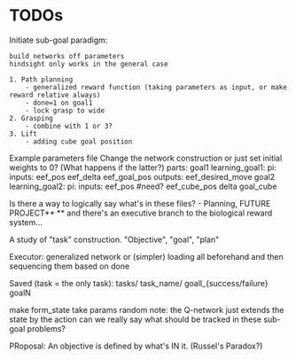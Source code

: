 # TODOs

Initiate sub-goal paradigm:

    build networks off parameters    
    hindsight only works in the general case
    
    1. Path planning
        - generalized reward function (taking parameters as input, or make reward relative always)
        - done=1 on goal1
        - lock grasp to wide
    2. Grasping
        - combine with 1 or 3?
    3. Lift
        - adding cube goal position
        

Example parameters file
    Change the network construction or just set initial weights to 0? (What happens if the latter?)
    parts:
        goal1
        learning_goal1:
            pi:
                inputs:
                    eef_pos
                    eef_delta
                    eef_goal_pos
                outputs:
                    eef_desired_move
        goal2
        learning_goal2:
            pi:
                inputs:
                    eef_pos #need?
                    eef_cube_pos
                    delta
                    goal_cube 
                    
                    
                    

Is there a way to logically say what's in these files? - Planning, FUTURE PROJECT**
** and there's an executive branch to the biological reward system...             

A study of "task" construction. "Objective", "goal", "plan"
                
Executor:
    generalized network or (simpler) loading all beforehand and then sequencing them based on done

Saved (task = the only task):
    tasks/
        task_name/
            goalI_{success/failure}
            goalN
            
make form_state take params
random note: the Q-network just extends the state by the action
can we really say what should be tracked in these sub-goal problems?
    
PRoposal: An objective is defined by what's IN it. (Russel's Paradox?)
        
    
